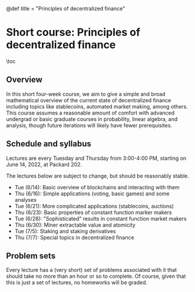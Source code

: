 @def title = "Principles of decentralized finance"

# Short course: Principles of decentralized finance

\toc

## Overview
In this short four-week course, we aim to give a simple and broad mathematical
overview of the current state of decentralized finance including topics like
stablecoins, automated market making, among others. This course assumes a
reasonable amount of comfort with advanced undergrad or basic graduate courses
in probability, linear algebra, and analysis, though future iterations 
will likely have fewer prerequisites.

## Schedule and syllabus
Lectures are every Tuesday and Thursday from 3:00-4:00 PM, starting on
June 14, 2022, at Packard 202.

The lectures below are subject to change, but should be reasonably stable.
- Tue (6/14): Basic overview of blockchains and interacting with them
- Thu (6/16): Simple applications (voting, basic games) and some analyses
- Tue (6/21): More complicated applications (stablecoins, auctions)
- Thu (6/23): Basic properties of constant function marker makers
- Tue (6/28): "Sophisticated" results in constant function market makers
- Thu (6/30): Miner extractable value and atomicity
- Tue (7/5): Staking and staking derivatives
- Thu (7/7): Special topics in decentralized finance

## Problem sets
Every lecture has a (very short) set of problems associated with it that should
take no more than an hour or so to complete. Of course, given that this is just
a set of lectures, no homeworks will be graded.

